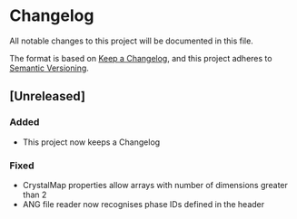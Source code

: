 # Changelog
All notable changes to this project will be documented in this file.

The format is based on [Keep a Changelog](https://keepachangelog.com/en/1.0.0/),
and this project adheres to [Semantic Versioning](https://semver.org/spec/v2.0.0.html).

## [Unreleased]
### Added
- This project now keeps a Changelog

### Fixed
- CrystalMap properties allow arrays with number of dimensions greater than 2
- ANG file reader now recognises phase IDs defined in the header
